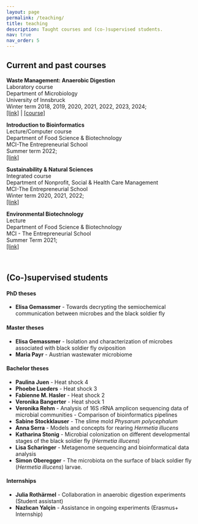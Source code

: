 ```yaml
---
layout: page
permalink: /teaching/
title: teaching
description: Taught courses and (co-)supervised students.
nav: true
nav_order: 5
---
```


## Current and past courses

**Waste Management: Anaerobic Digestion**  
Laboratory course  
Department of Microbiology  
University of Innsbruck  
Winter term 2018, 2019, 2020, 2021, 2022, 2023, 2024;  
[[link]](https://uibk.ac.at/microbiology/) | [[course]](https://tklammsteiner.github.io/waste-management-course/)  

**Introduction to Bioinformatics**  
Lecture/Computer course  
Department of Food Science & Biotechnology  
MCI-The Entrepreneurial School  
Summer term 2022;  
[[link]](https://mci.edu/de/forschung/schwerpunkte/food-science-biotechnology)

**Sustainability & Natural Sciences**  
Integrated course  
Department of Nonprofit, Social & Health Care Management  
MCI-The Entrepreneurial School  
Winter term 2020, 2021, 2022;  
[[link]](https://mci.edu/en/study/bachelor/nonprofit-social-health-care-management)

**Environmental Biotechnology**  
Lecture  
Department of Food Science & Biotechnology  
MCI - The Entrepreneurial School  
Summer Term 2021;  
[[link]](https://mci.edu/de/forschung/schwerpunkte/food-science-biotechnology)

<br>

## (Co-)supervised students

#### PhD theses
- **Elisa Gemassmer** - Towards decrypting the semiochemical communication between microbes and the black soldier fly  

#### Master theses
- **Elisa Gemassmer** - Isolation and characterization of microbes associated with black soldier fly oviposition  
- **Maria Payr** - Austrian wastewater microbiome  

#### Bachelor theses
- **Paulina Juen** - Heat shock 4  
- **Phoebe Lueders** - Heat shock 3  
- **Fabienne M. Hasler** - Heat shock 2  
- **Veronika Bangerter** - Heat shock 1  
- **Veronika Rehm** - Analysis of 16S rRNA amplicon sequencing data of microbial communities -
Comparison of bioinformatics pipelines  
- **Sabine Stockklauser** - The slime mold <i>Physarum polycephalum</i>  
- **Anna Serra** - Models and concepts for rearing *Hermetia illucens*  
- **Katharina Stonig** - Microbial colonization on different developmental stages of the black soldier fly (*Hermetia illucens*)  
- **Lisa Scharinger** - Metagenome sequencing and bioinformatical data analysis  
- **Simon Oberegger** - The microbiota on the surface of black soldier fly (*Hermetia illucens*) larvae.  

#### Internships
- **Julia Rothärmel** - Collaboration in anaerobic digestion experiments (Student assistant)  
- **Nazlıcan Yalçin** - Assistance in ongoing experiments (Erasmus+ Internship)  
